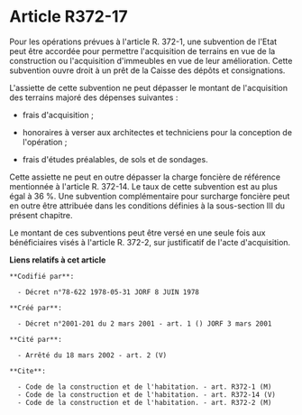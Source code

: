# Article R372-17

Pour les opérations prévues à l'article R. 372-1, une subvention de l'Etat peut être accordée pour permettre l'acquisition de
terrains en vue de la construction ou l'acquisition d'immeubles en vue de leur amélioration. Cette subvention ouvre droit à
un prêt de la Caisse des dépôts et consignations.

L'assiette de cette subvention ne peut dépasser le montant de l'acquisition des terrains majoré des dépenses suivantes :

- frais d'acquisition ;

- honoraires à verser aux architectes et techniciens pour la conception de l'opération ;

- frais d'études préalables, de sols et de sondages.

Cette assiette ne peut en outre dépasser la charge foncière de référence mentionnée à l'article R. 372-14. Le taux de cette
subvention est au plus égal à 36 %. Une subvention complémentaire pour surcharge foncière peut en outre être attribuée dans
les conditions définies à la sous-section III du présent chapitre.

Le montant de ces subventions peut être versé en une seule fois aux bénéficiaires visés à l'article R. 372-2, sur
justificatif de l'acte d'acquisition.

**Liens relatifs à cet article**

	**Codifié par**:

	  - Décret n°78-622 1978-05-31 JORF 8 JUIN 1978

	**Créé par**:

	  - Décret n°2001-201 du 2 mars 2001 - art. 1 () JORF 3 mars 2001

	**Cité par**:

	  - Arrêté du 18 mars 2002 - art. 2 (V)

	**Cite**:

	  - Code de la construction et de l'habitation. - art. R372-1 (M)
	  - Code de la construction et de l'habitation. - art. R372-14 (V)
	  - Code de la construction et de l'habitation. - art. R372-2 (M)
